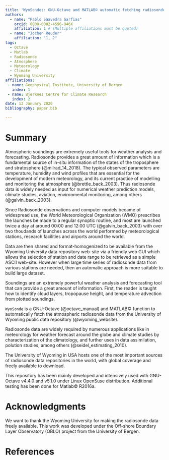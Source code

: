 ```yaml
---
title: 'WyoSondes: GNU-Octave and MATLAB© automatic fetching radiosonde time-series from the Wyoming University data repository'
authors:
  - name: "Pablo Saavedra Garfias"
    orcid: 0000-0002-4596-946X
    affiliation: 1 # (Multiple affiliations must be quoted)
  - name: "Jochen Reuder"
    affiliation: "1, 2"
tags:
  - Octave 
  - Matlab
  - Radiosonde
  - Atmosphere
  - Meteorology
  - Climate
  - Wyoming University
affiliations:
 - name: Geophysical Institute, University of Bergen
   index: 1
 - name: Bjerknes Centre for Climate Research
   index: 2
date: 13 January 2020
bibliography: paper.bib

---
```


# Summary

Atmospheric soundings are extremely useful tools for weather analysis and forecasting. Radiosonde provides a great amount of information which is a fundamental source of in-situ information of the states of the troposphere and stratosphere (@milrad_14_2018).
The typical observed parameters are temperature, humidity and wind profiles that are essential for the development of modern meteorology, and its current practice of modelling and monitoring the atmosphere (@brettle_back_2003). Thus radiosonde data is widely needed as input for numerical weather
prediction models, climate studies, aviation, environmental monitoring, among others  (@galvin_back_2003).

Since Radiosonde observations and computer models became of widespread use, the World Meteorological Organization (WMO) prescribes the launches be made to a regular synoptic routine, and most are launched twice a day at around 00:00 and 12:00 UTC (@galvin_back_2003) with over two thoudands of launches across the world performed by meteorological stations, research facilities and airports around the world.

Data are then shared and format-homogenized to be available from the Wyoming University data repository web-site via a
friendly web GUI which allows the selection of station and date range to be
retrieved as a simple ASCII web-site. However when large time series of
radiosonde data from various stations are needed, then an automatic approach
is more suitable to build large dataset.

Soundings are an extremely powerful weather analysis and forecasting tool that can provide a great amount of information. First, the reader is taught how to identify cloud layers, tropopause height, and temperature advection from plotted soundings.

```WyoSonde``` is a GNU-Octave (@octave_manual) and MATLAB© function to automatically fetch the atmospheric radiosonde data from the University of Wyoming public data repository (@wyoming_website). 

Radiosonde data are widely required by numerous applications like in meteorology for weather forecast around the globe and climate studies by characterization of the climatology, and further uses in data assimilation, polution studies, among others (@seidel_estimating_2010).

The University of Wyoming in USA hosts one of the most important sources of radiosonde data repositories in the world, with global coverage and freely available to download.

This repository has been mainly developed and intensively used with GNU-Octave v4.4.0 and v5.1.0 under Linux OpenSuse distribution. Additional testing has been done for Matlab© R2016a.

# Acknowledgments
We want to thank the Wyoming University for making the radiosonde data freely
available. This work was developed under the Off-shore Boundary Layer
Observatory (OBLO) project from the University of Bergen.

# References
